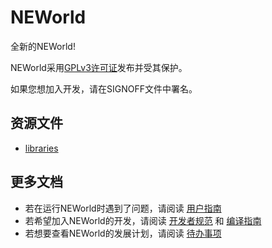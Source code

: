 # NEWorld

全新的NEWorld!  

NEWorld采用[GPLv3许可证](http://www.gnu.org/licenses/gpl.html)发布并受其保护。  

如果您想加入开发，请在SIGNOFF文件中署名。 

## 资源文件

* [libraries](http://pan.baidu.com/s/1bIXYPo)

## 更多文档

* 若在运行NEWorld时遇到了问题，请阅读 [用户指南](doc/usermanual.md)
* 若希望加入NEWorld的开发，请阅读 [开发者规范](doc/regulations.md) 和 [编译指南](doc/installation.md)
* 若想要查看NEWorld的发展计划，请阅读 [待办事项](https://github.com/Infinideastudio/NEWorld/issues/46)
